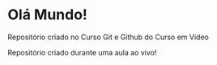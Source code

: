 # Olá Mundo!
 Repositório criado no Curso Git e Github do Curso em Vídeo

 Repositório criado durante uma aula ao vivo!
